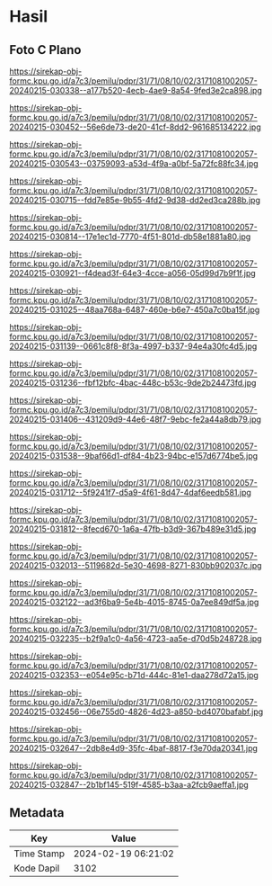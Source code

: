 # Hasil

## Foto C Plano

https://sirekap-obj-formc.kpu.go.id/a7c3/pemilu/pdpr/31/71/08/10/02/3171081002057-20240215-030338--a177b520-4ecb-4ae9-8a54-9fed3e2ca898.jpg

https://sirekap-obj-formc.kpu.go.id/a7c3/pemilu/pdpr/31/71/08/10/02/3171081002057-20240215-030452--56e6de73-de20-41cf-8dd2-961685134222.jpg

https://sirekap-obj-formc.kpu.go.id/a7c3/pemilu/pdpr/31/71/08/10/02/3171081002057-20240215-030543--03759093-a53d-4f9a-a0bf-5a72fc88fc34.jpg

https://sirekap-obj-formc.kpu.go.id/a7c3/pemilu/pdpr/31/71/08/10/02/3171081002057-20240215-030715--fdd7e85e-9b55-4fd2-9d38-dd2ed3ca288b.jpg

https://sirekap-obj-formc.kpu.go.id/a7c3/pemilu/pdpr/31/71/08/10/02/3171081002057-20240215-030814--17e1ec1d-7770-4f51-801d-db58e1881a80.jpg

https://sirekap-obj-formc.kpu.go.id/a7c3/pemilu/pdpr/31/71/08/10/02/3171081002057-20240215-030921--f4dead3f-64e3-4cce-a056-05d99d7b9f1f.jpg

https://sirekap-obj-formc.kpu.go.id/a7c3/pemilu/pdpr/31/71/08/10/02/3171081002057-20240215-031025--48aa768a-6487-460e-b6e7-450a7c0ba15f.jpg

https://sirekap-obj-formc.kpu.go.id/a7c3/pemilu/pdpr/31/71/08/10/02/3171081002057-20240215-031139--0661c8f8-8f3a-4997-b337-94e4a30fc4d5.jpg

https://sirekap-obj-formc.kpu.go.id/a7c3/pemilu/pdpr/31/71/08/10/02/3171081002057-20240215-031236--fbf12bfc-4bac-448c-b53c-9de2b24473fd.jpg

https://sirekap-obj-formc.kpu.go.id/a7c3/pemilu/pdpr/31/71/08/10/02/3171081002057-20240215-031406--431209d9-44e6-48f7-9ebc-fe2a44a8db79.jpg

https://sirekap-obj-formc.kpu.go.id/a7c3/pemilu/pdpr/31/71/08/10/02/3171081002057-20240215-031538--9baf66d1-df84-4b23-94bc-e157d6774be5.jpg

https://sirekap-obj-formc.kpu.go.id/a7c3/pemilu/pdpr/31/71/08/10/02/3171081002057-20240215-031712--5f9241f7-d5a9-4f61-8d47-4daf6eedb581.jpg

https://sirekap-obj-formc.kpu.go.id/a7c3/pemilu/pdpr/31/71/08/10/02/3171081002057-20240215-031812--8fecd670-1a6a-47fb-b3d9-367b489e31d5.jpg

https://sirekap-obj-formc.kpu.go.id/a7c3/pemilu/pdpr/31/71/08/10/02/3171081002057-20240215-032013--5119682d-5e30-4698-8271-830bb902037c.jpg

https://sirekap-obj-formc.kpu.go.id/a7c3/pemilu/pdpr/31/71/08/10/02/3171081002057-20240215-032122--ad3f6ba9-5e4b-4015-8745-0a7ee849df5a.jpg

https://sirekap-obj-formc.kpu.go.id/a7c3/pemilu/pdpr/31/71/08/10/02/3171081002057-20240215-032235--b2f9a1c0-4a56-4723-aa5e-d70d5b248728.jpg

https://sirekap-obj-formc.kpu.go.id/a7c3/pemilu/pdpr/31/71/08/10/02/3171081002057-20240215-032353--e054e95c-b71d-444c-81e1-daa278d72a15.jpg

https://sirekap-obj-formc.kpu.go.id/a7c3/pemilu/pdpr/31/71/08/10/02/3171081002057-20240215-032456--06e755d0-4826-4d23-a850-bd4070bafabf.jpg

https://sirekap-obj-formc.kpu.go.id/a7c3/pemilu/pdpr/31/71/08/10/02/3171081002057-20240215-032647--2db8e4d9-35fc-4baf-8817-f3e70da20341.jpg

https://sirekap-obj-formc.kpu.go.id/a7c3/pemilu/pdpr/31/71/08/10/02/3171081002057-20240215-032847--2b1bf145-519f-4585-b3aa-a2fcb9aeffa1.jpg


## Metadata

| Key        | Value               |
| ---------- | ------------------- |
| Time Stamp | 2024-02-19 06:21:02 |
| Kode Dapil | 3102                |



